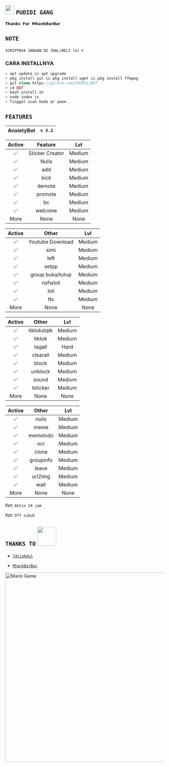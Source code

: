 ## <img src="https://github.com/TheDudeThatCode/TheDudeThatCode/blob/master/Assets/Hi.gif" width="29px"> `PUDIDI GANG`
<p align="center">

</details>

``𝗧𝗵𝗮𝗻𝗸𝘀 𝗙𝗼𝗿 𝗠𝗵𝗮𝗻𝗸𝗕𝗮𝗿𝗕𝗮𝗿``

## ``NOTE``
`SCRIPTNYA JANGAN DI JUAL/BELI lol`
<</div>

### CARA INSTALLNYA
```php
> apt update && apt upgrade
> pkg install git && pkg install wget && pkg install ffmpeg
> git clone https://github.com/PUDIDI/BOT
> cd BOT
> bash install.sh
> node index js
> Tinggal scan kode qr yeee..
```

## ``FEATURES``

| AnxietyBot    |         ```v 3.2```             |             
| :-----------: | :-----------------------------: |


| Active         |                 Feature          |   Lvl  |
| :-----------:  | :------------------------------: | :----: |
|       ✅       | Sticker Creator                  | Medium |
|       ✅       | Nulis                            | Medium |
|       ✅       | add                              | Medium |
|       ✅       | kick                             | Medium |
|       ✅       | demote                           | Medium |
|       ✅       | promote                          | Medium |
|       ✅       | bc                               | Medium |
|       ✅       | welcome                          | Medium |
|           More                  | None            | None   |


| Active         |          Other                  |   Lvl  | 
| :-----------:  | :-----------------------------: | :----: |
|       ✅       | Youtube Download                | Medium |
|       ✅       | simi                            | Medium |
|       ✅       | left                            | Medium |
|       ✅       | setpp                           | Medium |
|       ✅       | group buka/tutup                | Medium |
|       ✅       | nsfwloli                        | Medium |
|       ✅       | loli                            | Medium |
|       ✅       | tts                             | Medium |
|           More                  | None           | None   |


| Active         |        Other                    |   Lvl  |
| :-----------:  | :-----------------------------: | :----: |
|       ✅       | tiktokstalk                     | Medium |
|       ✅       | tiktok                          | Medium |
|       ✅       | tagall                          | Hard   |
|       ✅       | clearall                        | Medium |
|       ✅       | block                           | Medium |
|       ✅       | unblock                         | Medium |
|       ✅       | sound                           | Medium |
|       ✅       | tsticker                        | Medium |
|            More                 | None           | None   | 


| Active         |         Other                   |   Lvl  |
| :-----------:  | :-----------------------------: | :----: |
|       ✅       | nulis                           | Medium |
|       ✅       | meme                            | Medium |
|       ✅       | memeindo                        | Medium |
|       ✅       | ocr                             | Medium |
|       ✅       | clone                           | Medium |
|       ✅       | groupinfo                       | Medium |
|       ✅       | leave                           | Medium |
|       ✅       | url2img                         | Medium |
|       ✅       | wait                            | Medium |
|            More                  | None          | None   |

Ket: ````Aktiv 24 jam````

Ket: ````Off sibuk````

## ``THANKS TO`` <img src="https://github.com/TheDudeThatCode/TheDudeThatCode/blob/master/Assets/Handshake.gif" width="60px">

* [`fdciabdul`](https://github.com/fdciabdul/termux-whatsapp-bot)

* [`MhankBarBar`](https://github.com/MhankBarBar/whatsapp-bot)
<img src="https://github.com/TheDudeThatCode/TheDudeThatCode/blob/master/Assets/dino.gif" alt="Mario Game" width="600" />


